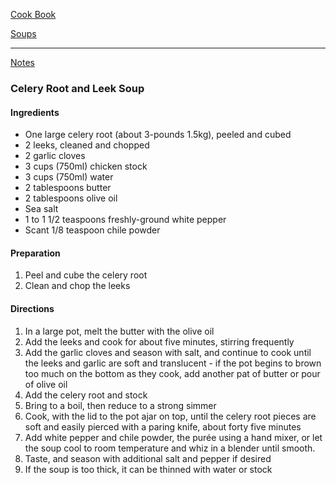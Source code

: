 [Cook Book]()  

[Soups]()  

-----   

[Notes]()  

### Celery Root and Leek Soup  

#### Ingredients  

* One large celery root (about 3-pounds 1.5kg), peeled and cubed  
* 2 leeks, cleaned and chopped  
* 2 garlic cloves  
* 3 cups (750ml) chicken stock  
* 3 cups (750ml) water   
* 2 tablespoons butter  
* 2 tablespoons olive oil  
* Sea salt  
* 1 to 1 1/2 teaspoons freshly-ground white pepper    
* Scant 1/8 teaspoon chile powder   

#### Preparation  

1. Peel and cube the celery root  
2. Clean and chop the leeks  

#### Directions  

1. In a large pot, melt the butter with the olive oil  
2. Add the leeks and cook for about five minutes, stirring frequently     
3. Add the garlic cloves and season with salt, and continue to cook until the leeks and garlic are soft and translucent - if the pot begins to brown too much on the bottom as they cook, add another pat of butter or pour of olive oil  
4. Add the celery root and stock    
5. Bring to a boil, then reduce to a strong simmer   
6. Cook, with the lid to the pot ajar on top, until the celery root pieces are soft and easily pierced with a paring knife, about forty five minutes  
7. Add white pepper and chile powder, the purée using a hand mixer, or let the soup cool to room temperature and whiz in a blender until smooth. 
8. Taste, and season with additional salt and pepper if desired    
9. If the soup is too thick, it can be thinned with water or stock  
